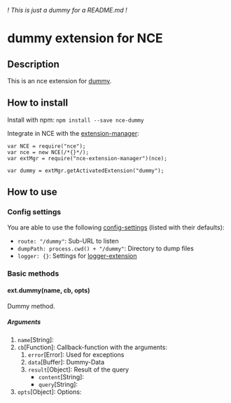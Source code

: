 *! This is just a dummy for a README.md !*

# dummy extension for NCE
## Description
This is an nce extension for [dummy](https://dummy/---------).

## How to install
Install with npm: `npm install --save nce-dummy`

Integrate in NCE with the [extension-manager](https://github.com/atd-schubert/nce-extension-manager):

```
var NCE = require("nce");
var nce = new NCE(/*{}*/);
var extMgr = require("nce-extension-manager")(nce);

var dummy = extMgr.getActivatedExtension("dummy");
```

## How to use
### Config settings
You are able to use the following [config-settings](https://github.com/atd-schubert/node-nce/wiki/Extension-Class#configuration) (listed with their defaults):

* `route: "/dummy"`: Sub-URL to listen
* `dumpPath: process.cwd() + "/dummy"`: Directory to dump files
* `logger: {}`: Settings for [logger-extension](https://github.com/atd-schubert/nce-winston)

### Basic methods
#### ext.dummy(name, cb, opts)
Dummy method.

##### Arguments
1. `name`[String]:
1. `cb`[Function]: Callback-function with the arguments:
    1. `error`[Error]: Used for exceptions
    1. `data`[Buffer]: Dummy-Data
    1. `result`[Object]: Result of the query
        * `content`[String]:
        * `query`[String]:
1. `opts`[Object]: Options: